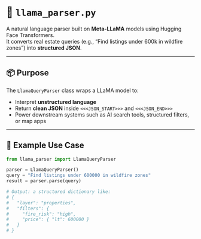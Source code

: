 # 🧠 `llama_parser.py`

A natural language parser built on **Meta-LLaMA** models using Hugging Face Transformers.  
It converts real estate queries (e.g., “Find listings under 600k in wildfire zones”) into **structured JSON**.

---

## 📦 Purpose

The `LlamaQueryParser` class wraps a LLaMA model to:
- Interpret **unstructured language**
- Return **clean JSON** inside `<<<JSON_START>>>` and `<<<JSON_END>>>`
- Power downstream systems such as AI search tools, structured filters, or map apps

---

## 🧪 Example Use Case

```python
from llama_parser import LlamaQueryParser

parser = LlamaQueryParser()
query = "Find listings under 600000 in wildfire zones"
result = parser.parse(query)

# Output: a structured dictionary like:
# {
#   "layer": "properties",
#   "filters": {
#     "fire_risk": "high",
#     "price": { "lt": 600000 }
#   }
# }
